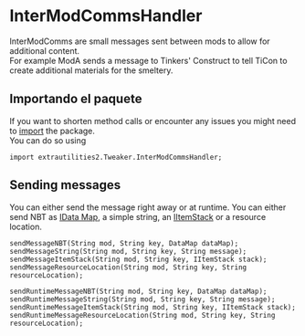 # InterModCommsHandler

InterModComms are small messages sent between mods to allow for additional content.  
For example ModA sends a message to Tinkers' Construct to tell TiCon to create additional materials for the smeltery.

## Importando el paquete

If you want to shorten method calls or encounter any issues you might need to [import](/AdvancedFunctions/Import) the package.  
You can do so using

```zenscript
import extrautilities2.Tweaker.InterModCommsHandler;
```

## Sending messages

You can either send the message right away or at runtime. You can either send NBT as [IData Map](/Vanilla/Data/IData), a simple string, an [IItemStack](/Vanilla/Items/IItemStack) or a resource location.

```zenscript
sendMessageNBT(String mod, String key, DataMap dataMap);
sendMessageString(String mod, String key, String message);
sendMessageItemStack(String mod, String key, IItemStack stack);
sendMessageResourceLocation(String mod, String key, String resourceLocation);

sendRuntimeMessageNBT(String mod, String key, DataMap dataMap);
sendRuntimeMessageString(String mod, String key, String message);
sendRuntimeMessageItemStack(String mod, String key, IItemStack stack);
sendRuntimeMessageResourceLocation(String mod, String key, String resourceLocation);
```